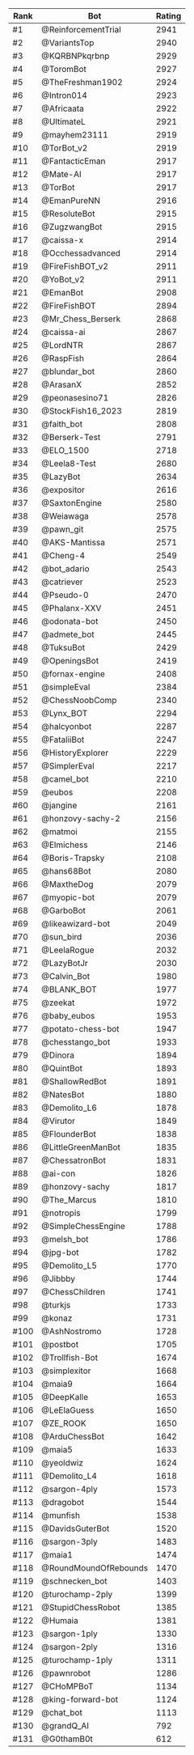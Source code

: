 Rank|Bot|Rating
---|---|---
#1|@ReinforcementTrial|2941
#2|@VariantsTop|2940
#3|@KQRBNPkqrbnp|2929
#4|@ToromBot|2927
#5|@TheFreshman1902|2924
#6|@Intron014|2923
#7|@Africaata|2922
#8|@UltimateL|2921
#9|@mayhem23111|2919
#10|@TorBot_v2|2919
#11|@FantacticEman|2917
#12|@Mate-AI|2917
#13|@TorBot|2917
#14|@EmanPureNN|2916
#15|@ResoluteBot|2915
#16|@ZugzwangBot|2915
#17|@caissa-x|2914
#18|@Occhessadvanced|2914
#19|@FireFishBOT_v2|2911
#20|@YoBot_v2|2911
#21|@EmanBot|2908
#22|@FireFishBOT|2894
#23|@Mr_Chess_Berserk|2868
#24|@caissa-ai|2867
#25|@LordNTR|2867
#26|@RaspFish|2864
#27|@blundar_bot|2860
#28|@ArasanX|2852
#29|@peonasesino71|2826
#30|@StockFish16_2023|2819
#31|@faith_bot|2808
#32|@Berserk-Test|2791
#33|@ELO_1500|2718
#34|@Leela8-Test|2680
#35|@LazyBot|2634
#36|@expositor|2616
#37|@SaxtonEngine|2580
#38|@Weiawaga|2578
#39|@pawn_git|2575
#40|@AKS-Mantissa|2571
#41|@Cheng-4|2549
#42|@bot_adario|2543
#43|@catriever|2523
#44|@Pseudo-0|2470
#45|@Phalanx-XXV|2451
#46|@odonata-bot|2450
#47|@admete_bot|2445
#48|@TuksuBot|2429
#49|@OpeningsBot|2419
#50|@fornax-engine|2408
#51|@simpleEval|2384
#52|@ChessNoobComp|2340
#53|@Lynx_BOT|2294
#54|@halcyonbot|2287
#55|@FataliiBot|2247
#56|@HistoryExplorer|2229
#57|@SimplerEval|2217
#58|@camel_bot|2210
#59|@eubos|2208
#60|@jangine|2161
#61|@honzovy-sachy-2|2156
#62|@matmoi|2155
#63|@Elmichess|2146
#64|@Boris-Trapsky|2108
#65|@hans68Bot|2080
#66|@MaxtheDog|2079
#67|@myopic-bot|2079
#68|@GarboBot|2061
#69|@likeawizard-bot|2049
#70|@sun_bird|2036
#71|@LeelaRogue|2032
#72|@LazyBotJr|2030
#73|@Calvin_Bot|1980
#74|@BLANK_BOT|1977
#75|@zeekat|1972
#76|@baby_eubos|1953
#77|@potato-chess-bot|1947
#78|@chesstango_bot|1933
#79|@Dinora|1894
#80|@QuintBot|1893
#81|@ShallowRedBot|1891
#82|@NatesBot|1880
#83|@Demolito_L6|1878
#84|@Virutor|1849
#85|@FlounderBot|1838
#86|@LittleGreenManBot|1835
#87|@ChessatronBot|1831
#88|@ai-con|1826
#89|@honzovy-sachy|1817
#90|@The_Marcus|1810
#91|@notropis|1799
#92|@SimpleChessEngine|1788
#93|@melsh_bot|1786
#94|@jpg-bot|1782
#95|@Demolito_L5|1770
#96|@Jibbby|1744
#97|@ChessChildren|1741
#98|@turkjs|1733
#99|@konaz|1731
#100|@AshNostromo|1728
#101|@postbot|1705
#102|@Trollfish-Bot|1674
#103|@simplexitor|1668
#104|@maia9|1664
#105|@DeepKalle|1653
#106|@LeElaGuess|1650
#107|@ZE_ROOK|1650
#108|@ArduChessBot|1642
#109|@maia5|1633
#110|@yeoldwiz|1624
#111|@Demolito_L4|1618
#112|@sargon-4ply|1573
#113|@dragobot|1544
#114|@munfish|1538
#115|@DavidsGuterBot|1520
#116|@sargon-3ply|1483
#117|@maia1|1474
#118|@RoundMoundOfRebounds|1470
#119|@schnecken_bot|1403
#120|@turochamp-2ply|1399
#121|@StupidChessRobot|1385
#122|@Humaia|1381
#123|@sargon-1ply|1330
#124|@sargon-2ply|1316
#125|@turochamp-1ply|1311
#126|@pawnrobot|1286
#127|@CHoMPBoT|1134
#128|@king-forward-bot|1124
#129|@chat_bot|1113
#130|@grandQ_AI|792
#131|@G0thamB0t|612
